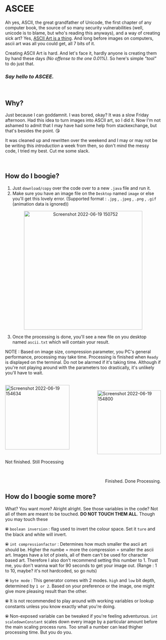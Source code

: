 # ASCEE

Ah yes, ASCII, the great grandfather of Unicode, the first chapter of any computer book, the source of so many security vulnerabilities (well, unicode is to blame, but who's reading this anyways), and a way of creating sick art? Yes, <a href="https://wikipedia.org/wiki/ASCII_art" target="blank">ASCII Art is a thing</a>. And long before images on computers, ascii art was all you could get, all 7 bits of it.


Creating ASCII Art is hard. And let's face it, hardly anyone is creating them by hand these days _(No offense to the one 0.01%)_. So here's simple _"tool"_ to do just that.
### _Say hello to ASCEE._


<br/>

## **Why?**

Just because I can goddamnit. I was bored, okay? It was a slow Friday afternoon. Had this idea to turn images into ASCII art, so I did it. Now I'm not ashamed to admit that I may have had some help from stackexchange, but that's besides the point. 😘

It was cleaned up and rewritten over the weekend and I may or may not be be writing this _introduction_ a week from then, so don't mind the messy code, I tried my best. Cut me some slack.


<br/>

## **How do I boogie?**

1. Just `download/copy` over the code over to a new `.java` file and run it.
2. Make sure you have an image file on the `Desktop` named `image` or else you'll get this lovely error. (Supported format : `.jpg` , `.jpeg` , `.png` , `.gif` (animation data is ignored))

<p align="center">
<img width="383" alt="Screenshot 2022-06-19 150752" src="https://user-images.githubusercontent.com/64971616/174474841-5b9b1478-2a4e-4d2e-8bd8-b8b560b5e8f1.png">
</p>

3. Once the processing is done, you'll see a new file on you desktop named `ascii.txt` which will contain your result.


NOTE : Based on image size, compression parameter, you PC's general performance, processing may take time. Processing is finished when `Ready` is displayed on the terminal. Do not be alarmed if it's taking time. Although if you're not playing around with the parameters too drastically, it's unlikely you'll have to wait.

<br/>
<img align = "left" width="208" alt="Screenshot 2022-06-19 154634" src="https://user-images.githubusercontent.com/64971616/174476287-fd24ab02-5c4b-413e-9310-3a2678d36dc7.png">
<br/>

<img align = "right" width="206" alt="Screenshot 2022-06-19 154800" src="https://user-images.githubusercontent.com/64971616/174476338-029e8930-2803-4a91-ada1-5dc3cb989dcf.png">
<br/>

<br clear="left">
<p aligh="left">
 <br/>
Not finished. Still Processing
</p>


<br clear="right"/>
<p align="right">
Finished. Done Processing.
</p>


## **How do I boogie some more?**


What? You want more? Alright alright. See those variables in the code? Not all of them are meant to be touched. **DO NOT TOUCH THEM ALL**. Though you may touch these<p align="center">

  
⦿ `boolean inversion` : flag used to invert the colour space. Set it `ture` and the black and white will invert.
  
⦿ `int compressionfactor` : Determines how much smaller the ascii art should be. Higher the numbe = more the compression = smaller the ascii art. Images have a lot of pixels, all of them can't be used for character based art. Therefore I also don't recommend setting this number to 1. Trust me, you don't wanna wait for 90 seconds to get your image out. (Range : 1 to 10, maybe? it's not hardcoded, so go nuts)
  
⦿ `byte mode` : This generator comes with 2 modes. `high` and `low` bit depth, determined by `1 or 2`. Based on your preference or the image, one might give more pleasing result than the other.

⦿ It is not recommended to play around with working variables or lookup constants unless you know exactly what you're doing.
  
⦿ Non-exposed variable can be tweaked if you're feeling adventurous. `int scaledownConstant` scales down every image by a particular amount before the main scaling process runs. Too small a number can lead thigher processing time. But you do you.



